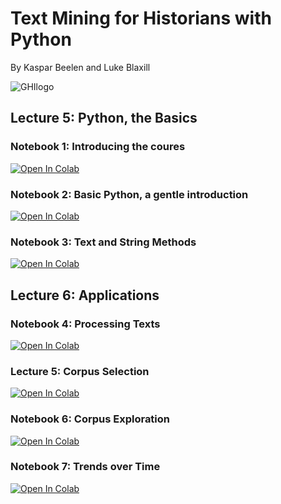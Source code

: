 # Text Mining for Historians with Python
By Kaspar Beelen and Luke Blaxill

![GHIlogo](https://www.ghil.ac.uk/typo3conf/ext/wacon_ghil/Resources/Public/Images/institute_icon_small.png)

## Lecture 5: Python, the Basics

### Notebook 1: Introducing the coures

[![Open In Colab](https://colab.research.google.com/assets/colab-badge.svg)](https://colab.research.google.com/github/kasparvonbeelen/ghi_python/blob/main/1%20-%20Introduction.ipynb)


### Notebook 2: Basic Python, a gentle introduction

[![Open In Colab](https://colab.research.google.com/assets/colab-badge.svg)](https://colab.research.google.com/github/kasparvonbeelen/ghi_python/blob/main/2%20-%20Values%20and%20Variables.ipynb)

### Notebook 3: Text and String Methods

[![Open In Colab](https://colab.research.google.com/assets/colab-badge.svg)](https://colab.research.google.com/github/kasparvonbeelen/ghi_python/blob/main/3%20-%20Text%20and%20String%20Methods.ipynb)

## Lecture 6: Applications

### Notebook 4: Processing Texts

[![Open In Colab](https://colab.research.google.com/assets/colab-badge.svg)](https://colab.research.google.com/github/kasparvonbeelen/ghi_python/blob/main/4%20-%20%20Processing%20texts.ipynb)

### Lecture 5: Corpus Selection


[![Open In Colab](https://colab.research.google.com/assets/colab-badge.svg)](https://colab.research.google.com/github/kasparvonbeelen/ghi_python/blob/main/5%20-%20Corpus%20Selection.ipynb)


### Notebook 6: Corpus Exploration


[![Open In Colab](https://colab.research.google.com/assets/colab-badge.svg)](https://colab.research.google.com/github/kasparvonbeelen/ghi_python/blob/main/6%20-%20Corpus%20Exploration.ipynb)

### Notebook 7: Trends over Time


[![Open In Colab](https://colab.research.google.com/assets/colab-badge.svg)](https://colab.research.google.com/github/kasparvonbeelen/ghi_python/blob/main/7%20-%20Trends%20over%20time.ipynb)




